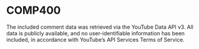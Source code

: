 # COMP400

The included comment data was retrieved via the YouTube Data API v3. All data is publicly available, and no user-identifiable information has been included, in accordance with YouTube’s API Services Terms of Service.
